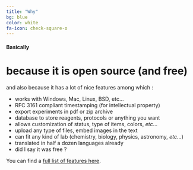 ```yaml
---
title: "Why"
bg: blue
color: white
fa-icon: check-square-o
---
```


#### Basically

# because it is open source (and free)

and also because it has a lot of nice features among which :

- works with Windows, Mac, Linux, BSD, etc...
- RFC 3161 compliant timestamping (for intellectual property)
- export experiments in pdf or zip archive
- database to store reagents, protocols or anything you want
- allows customization of status, type of items, colors, *etc*…
- upload any type of files, embed images in the text
- can fit any kind of lab (chemistry, biology, physics, astronomy, *etc*…)
- translated in half a dozen languages already
- did I say it was free ?

You can find a [full list of features here](https://github.com/elabftw/elabftw/blob/master/doc/DOCUMENTATION.md#features).
